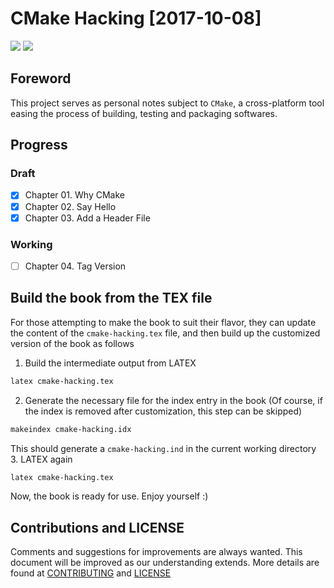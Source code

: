 # CMake Hacking [2017-10-08]  

![](https://img.shields.io/badge/license-MIT%20License-blue.svg)
![](https://img.shields.io/badge/platfotm-linux-brightgreen.svg) 

## Foreword   
This project serves as personal notes subject to `CMake`, a cross-platform tool easing the process of building, testing and packaging softwares.  

## Progress   
### Draft  
+ [x] Chapter 01. Why CMake  
+ [x] Chapter 02. Say Hello  
+ [x] Chapter 03. Add a Header File  

### Working  
+ [ ] Chapter 04. Tag Version  

## Build the book from the TEX file  
For those attempting to make the book to suit their flavor, they can update the content of the `cmake-hacking.tex` file, and then build up the customized version of the book as follows   
1. Build the intermediate output from LATEX  
```bash
latex cmake-hacking.tex
```
2. Generate the necessary file for the index entry in the book (Of course, if the index is removed after customization, this step can be skipped)  
```bash
makeindex cmake-hacking.idx
```
This should generate a `cmake-hacking.ind` in the current working directory   
3. LATEX again   
```bash
latex cmake-hacking.tex
```
Now, the book is ready for use. Enjoy yourself :)  

## Contributions and LICENSE  
Comments and suggestions for improvements are always wanted. This document will be improved as our understanding extends. More details are found at [CONTRIBUTING](CONTRIBUTING.md) and [LICENSE](LICENSE)

